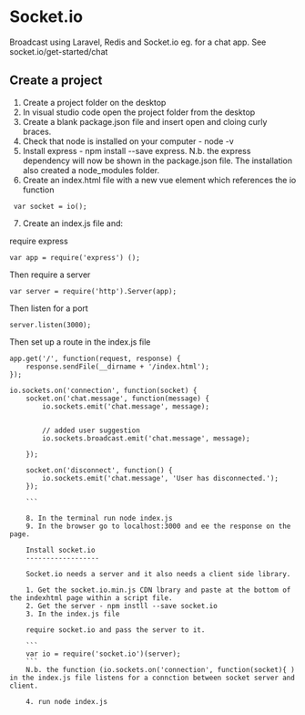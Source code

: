 Socket.io
=========

Broadcast using Laravel, Redis and Socket.io eg. for a chat app. See socket.io/get-started/chat

Create a project
-----------------

1. Create a project folder on the desktop
2. In visual studio code open the project folder from the desktop
3. Create a blank package.json file and insert open and cloing curly braces. 
4. Check that node is installed on your computer - node -v
5. Install express - npm install --save express. N.b. the express dependency will now be shown in the package.json file.  The installation also created a node_modules folder.
6. Create an index.html file with a new vue element which references the io function

```
 var socket = io();
 ```
 
7. Create an index.js file and:

require express

```
var app = require('express') ();
```

Then require a server

```
var server = require('http').Server(app);
```

Then listen for a port

```
server.listen(3000);
```

Then set up a route in the index.js file

```
app.get('/', function(request, response) {
    response.sendFile(__dirname + '/index.html');
});

io.sockets.on('connection', function(socket) {
    socket.on('chat.message', function(message) {
        io.sockets.emit('chat.message', message);
   

        // added user suggestion
        io.sockets.broadcast.emit('chat.message', message);
   
    });

    socket.on('disconnect', function() {
        io.sockets.emit('chat.message', 'User has disconnected.');
    });
    
    ```
    
    8. In the terminal run node index.js
    9. In the browser go to localhost:3000 and ee the response on the page.
    
    Install socket.io
    ------------------
    
    Socket.io needs a server and it also needs a client side library.
    
    1. Get the socket.io.min.js CDN lbrary and paste at the bottom of the indexhtml page within a script file.
    2. Get the server - npm instll --save socket.io
    3. In the index.js file 
    
    require socket.io and pass the server to it.
    
    ```
    var io = require('socket.io')(server);
    ```
    N.b. the function (io.sockets.on('connection', function(socket){ ) in the index.js file listens for a connction between socket server and client. 
    
    4. run node index.js
    

